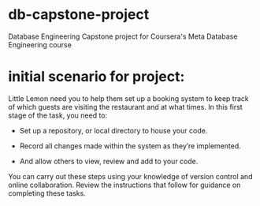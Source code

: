 # db-capstone-project
Database Engineering Capstone project for Coursera's Meta Database Engineering course

# initial scenario for project:

Little Lemon need you to help them set up a booking system to keep track of which guests are visiting the restaurant and at what times. In this first stage of the task, you need to:

- Set up a repository, or local directory to house your code.
    
- Record all changes made within the system as they’re implemented.
    
- And allow others to view, review and add to your code.
    

You can carry out these steps using your knowledge of version control and online collaboration. Review the instructions that follow for guidance on completing these tasks.


